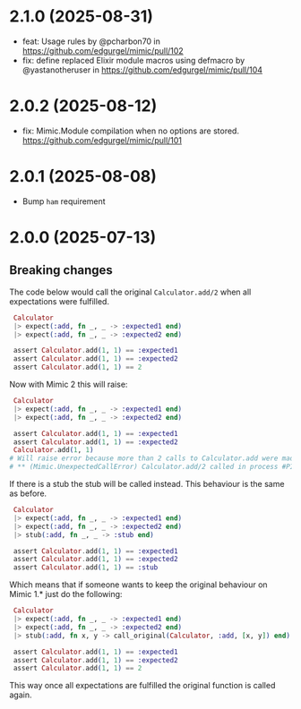 # 2.1.0 (2025-08-31)

* feat: Usage rules by @pcharbon70 in https://github.com/edgurgel/mimic/pull/102
* fix: define replaced Elixir module macros using defmacro by @yastanotheruser in https://github.com/edgurgel/mimic/pull/104

# 2.0.2 (2025-08-12)

* fix: Mimic.Module compilation when no options are stored. https://github.com/edgurgel/mimic/pull/101

# 2.0.1 (2025-08-08)

* Bump `ham` requirement

# 2.0.0 (2025-07-13)

## Breaking changes

The code below would call the original `Calculator.add/2` when all expectations were fulfilled.

```elixir
 Calculator
 |> expect(:add, fn _, _ -> :expected1 end)
 |> expect(:add, fn _, _ -> :expected2 end)

 assert Calculator.add(1, 1) == :expected1
 assert Calculator.add(1, 1) == :expected2
 assert Calculator.add(1, 1) == 2
```

Now with Mimic 2 this will raise:

```elixir
 Calculator
 |> expect(:add, fn _, _ -> :expected1 end)
 |> expect(:add, fn _, _ -> :expected2 end)

 assert Calculator.add(1, 1) == :expected1
 assert Calculator.add(1, 1) == :expected2
 Calculator.add(1, 1)
# Will raise error because more than 2 calls to Calculator.add were made and there is no stub
# ** (Mimic.UnexpectedCallError) Calculator.add/2 called in process #PID<.*> but expectations are already fulfilled
```

If there is a stub the stub will be called instead. This behaviour is the same as before.

```elixir
 Calculator
 |> expect(:add, fn _, _ -> :expected1 end)
 |> expect(:add, fn _, _ -> :expected2 end)
 |> stub(:add, fn _, _ -> :stub end)

 assert Calculator.add(1, 1) == :expected1
 assert Calculator.add(1, 1) == :expected2
 assert Calculator.add(1, 1) == :stub
```

Which means that if someone wants to keep the original behaviour on Mimic 1.* just do the following:

```elixir
 Calculator
 |> expect(:add, fn _, _ -> :expected1 end)
 |> expect(:add, fn _, _ -> :expected2 end)
 |> stub(:add, fn x, y -> call_original(Calculator, :add, [x, y]) end)

 assert Calculator.add(1, 1) == :expected1
 assert Calculator.add(1, 1) == :expected2
 assert Calculator.add(1, 1) == 2
```

This way once all expectations are fulfilled the original function is called again.
